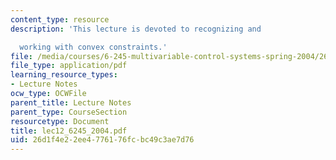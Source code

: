 ```yaml
---
content_type: resource
description: 'This lecture is devoted to recognizing and

  working with convex constraints.'
file: /media/courses/6-245-multivariable-control-systems-spring-2004/26d1f4e22ee4776176fcbc49c3ae7d76_lec12_6245_2004.pdf
file_type: application/pdf
learning_resource_types:
- Lecture Notes
ocw_type: OCWFile
parent_title: Lecture Notes
parent_type: CourseSection
resourcetype: Document
title: lec12_6245_2004.pdf
uid: 26d1f4e2-2ee4-7761-76fc-bc49c3ae7d76
---
```

